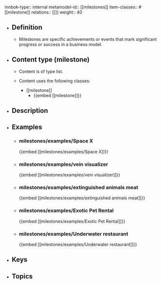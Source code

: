 innbok-type:: internal
metamodel-id:: [[milestones]]
item-classes:: #[[milestone]]
relations:: [[]]
weight:: 40

- ## Definition
  - Milestones are specific achievements or events that mark significant progress or success in a business model.
- ## Content type (milestone)
  - Content is of type list.
  
  - Content uses the following classes:
    - [[milestone]]
      - {{embed [[milestone]]}}
  
- ## Description
- ## Examples
  - ### milestones/examples/Space X
    {{embed [[milestones/examples/Space X]]}}
  - ### milestones/examples/vein visualizer
    {{embed [[milestones/examples/vein visualizer]]}}
  - ### milestones/examples/extinguished animals meat
    {{embed [[milestones/examples/extinguished animals meat]]}}
  - ### milestones/examples/Exotic Pet Rental
    {{embed [[milestones/examples/Exotic Pet Rental]]}}
  - ### milestones/examples/Underwater restaurant
    {{embed [[milestones/examples/Underwater restaurant]]}}
  
- ## Keys
  
- ## Topics
  

